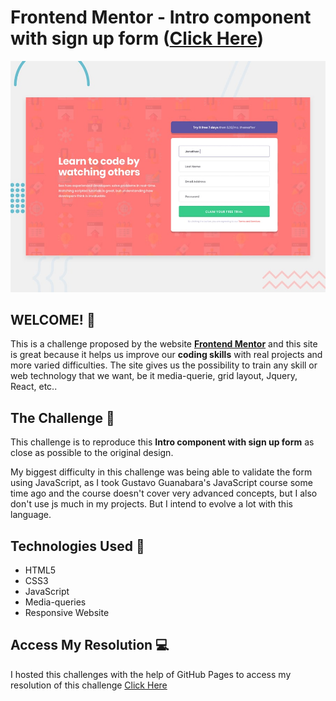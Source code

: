 # Frontend Mentor - Intro component with sign up form ([Click Here]( https://samueloliveiraa.github.io/intro-component-with-signup-form-master/))

![Design preview for the Intro component with sign up form coding challenge](./design/desktop-preview.jpg)

## WELCOME! 👋

This is a challenge proposed by the website **[Frontend Mentor](https://www.frontendmentor.io)** and this site is great because it helps us improve our **coding skills** with real projects and more varied difficulties. The site gives us the possibility to train any skill or web technology that we want, be it media-querie, grid layout, Jquery, React, etc..

## The Challenge 🎯

This challenge is to reproduce this **Intro component with sign up form** as close as possible to the original design.

My biggest difficulty in this challenge was being able to validate the form using JavaScript, as I took Gustavo Guanabara's JavaScript course some time ago and the course doesn't cover very advanced concepts, but I also don't use js much in my projects. But I intend to evolve a lot with this language.

## Technologies Used 🧩

* HTML5
* CSS3
* JavaScript
* Media-queries
* Responsive Website

## Access My Resolution 💻

   I hosted this challenges with the help of GitHub Pages to access my resolution of this challenge [Click Here]( https://samueloliveiraa.github.io/intro-component-with-signup-form-master/)
